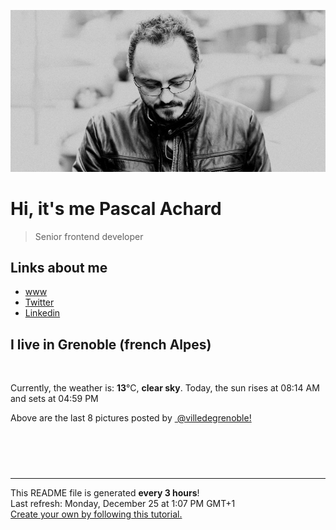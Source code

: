 ![Pascal Achard](./images/photo-pascal-achard.jpg)
# Hi, it's me Pascal Achard
> Senior frontend developer

## Links about me
- [www](https://www.pascal-achard.com)
- [Twitter](https://twitter.com/botmaster)
- [Linkedin](http://www.linkedin.com/in/pascal-achard)


## I live in Grenoble (french Alpes)
<img src="https://openweathermap.org/img/wn/01d@2x.png" alt="">

Currently, the weather is: **13**°C, **clear sky**.
Today, the sun rises at 08:14 AM and sets at 04:59 PM

Above are the last 8 pictures posted by <a href="https://www.instagram.com/villedegrenoble/" target="_blank"><img alt="" src="https://upload.wikimedia.org/wikipedia/commons/thumb/e/e7/Instagram_logo_2016.svg/1024px-Instagram_logo_2016.svg.png" width="20"/> @villedegrenoble!</a>

<p style="display: flex; flex-wrap: wrap; gap: 20px;">
        <img src="https://cdn1.picuki.com/hosted-by-instagram/q/0exhNuNYnjBcaS3SYdxKjf8fx+9wWgxSZ60STLepjSVmIR1vLHOapZA0mpCl6yRxIwVgFDeSYzth54svUVxYCj18NUbXSbyITjZR7K2dVO%7C%7CN0TRj8p9ml7kyKHMXY3Gp88UoUgmYdSgIGaYDG7uo+qhT5aGuO1lQpzaEYeIVlTNLm5Geb%7C%7Cd%7C%7CyMMS7prUskPf8q1nDTBG5lIWIEUQ8evDqB0OUPb5ZtZZv4xtQ5MpkOofxvrtyRehOGN6PVFwFA+XrtbSnOENkSbmYHgh4nv2Cvh1LEgQiFuooxc2oI0jxoatOctS1%7C%7C0HsqHDETdXDypUqRdRn5y+yjOUSnK4knAK4lfY44v8W%7C%7CA%7C%7C88a2IPeQCPrK+wXRbOn%7C%7CNZptfDwMA%7C%7C6LBBKJZvyxOMtYlYNKI%7C%7CNLzgOY6i%7C%7CvWpT3jzxFIWdntxXaIrZBWdCX6fuK9TKDpnjdhElp3c+4eeQRnRhS+pjduTlaf16VMs1sazHc4wIEHMoTVq2dqZHYWL9HZR0yMNpDm22Slp1tGh7mlZQuSOJbas9q2D97FqHynbbizP8oP8pgW1zgjcNvG6+W.jpeg" alt="" width="200"/>
        <img src="https://cdn1.picuki.com/hosted-by-instagram/q/0exhNuNYnjBcaS3SYdxKjf8fx+9wWgxSZ60STLepjSVmIR1vLHOapZA0mpCj4yRwKwVlASuRYzth5oMpUF9RDz1yNUbYT72JSTpQ76SYXevN1jZm9JVjl783JXYXZHSm9MAuUwmYdSgIGaYDG7uo+qhT5aGuO1lQpzb9dLBKmC4G6ZPiXaRyl5Q5yPC9tx7v6dYDKAUZwGMbPWB+i9DWvgM9WPjIYfhtp4ZzSrUF3t8oz+j5ngGdREAgWnt9RQKGk4WR2dENhhzgYGgr+G6pU6w1OwEHmE%7C%7Cq+kd%7C%7CsYgggYuxIIxqy%7C%7C81%7C%7C6PYQSA4UW9UpBV6zcXtxWXyZmOW0EtRnkfd1LCUXOcit8HJBMvFb%7C%7C3H4C+Ga7XTSZpval4eAqT0cn79AbO1BMoEwcYaWvFJ6F208w64S7vxxU5cHhwYrRCiWbx6buez4Irx31PhmxCEjVcVtOWjVpdbmnN505aj3TdsVljzHeZ+fmfynAMGXIwNcr3KydOBLedKFUNXAagVjjOP1q0NeRGW9L8sZ+1VGdFrpmQIRZuPmPXrkpYNN8phAwuUpp4gbOL7Vyo+IDbpkD8ZgELVVlgMx+VNzcJHgjdZwbsYpeg=.jpeg" alt="" width="200"/>
        <img src="https://cdn1.picuki.com/hosted-by-instagram/q/0exhNuNYnjBcaS3SYdxKjf8fx+9wWgxSZ60STLepjSVmIR1vLHOapZA0mpCl6yRxIwVgFDeSYzth5ogtU1hZCD18NUTbQLONTjZT66ydUe%7C%7CN2jVl9JNllr49LHQZZHWn9MAuVAmYdSgIGaYDG7uo+qhT5aGuO1lQpzaEYeIVlTNLm5Geb%7C%7Cd%7C%7CyMMS7prUskPf8q1nDTBG5lIWIEUQ8evDqB0OUPb5ZtZZgaZgQ5MpneghyvrtyRehOGN6PVFwFA+XrtbSnOENkSbmYHgh4nv2Cvh1LEgQiFuooxc2oI0jxoatOctS1%7C%7C0HsqHDETdXCSpUqRdRn5y+yiH7bnmg4HxomjXA44uOecsC97C2IPeQCPrK+wXRbOn%7C%7CNZptfDwMA%7C%7C6LBBKJZvyxOMtYlYNKI%7C%7CNLzgOY6i%7C%7CvWbrzjD17MWdkiRnfI7Z7EdKp7f+L0zKDpnjdhElp3c+4eeQRnRhS+pjduTlaf1j8AM9mFwP0y3p7I4kYe6zRupLRWr0bUAMUCrheoW2z0b9wMwO7q44IUt99as9q2D97FqH+6LeXzP8oP8pgW1zgjcNvG6+W.jpeg" alt="" width="200"/>
        <img src="https://cdn1.picuki.com/hosted-by-instagram/q/0exhNuNYnjBcaS3SYdxKjf8fx+9wWgxSZ60STLepjSVmIR1vLHOapZA0mpCj4yRwKwVlASuRYzth5oopUFhXCz14P0DaQLeKSDlW7aybVOjN1jJk9J9hkbo2K30YY3Wt9sMqVgmYdSgIGaYDG7uo+qhT5aGuO1lQpzb9dLBKmC4G6ZPiXaRyl5Q5yPC9tx7v6dYDKAUZwGMbPWB+i9DWvgM9WPjIYfhtp4ZzSrUF3pYrz826tBGBBkEkVWV9HhrG%7C%7CLTPnNELkX77dzo272SpU+QiNlZPzAT1tBI%7C%7Cu4I9nISlJoxgl%7C%7C03vOboQmU4XG1%7C%7C+kU+x9KCmSDyZ2iqgkYC9mKK4+GZePMTh62pPNKQcMyvySXNM5D9I59dXyItId33chnfI%7C%7CfrUIUM0IJII%7C%7CtP1Fawzw24be3ZxjojKT9vmhm%7C%7COcNfd9jN6rWVplj0tyWjgUJotInoX%7C%7C0OhV1e8JLAvEB0cSGWVfduPRbf7FQbHI5IdrnYyZCCe7p9SyY+bpsau0eu0LBpFgyZlbs6cvx9LtJNvXEPCIyilLXm0uJxZKdQFGezi%7C%7CklSvySdQ4hd2Tt.jpeg" alt="" width="200"/>
        <img src="https://cdn1.picuki.com/hosted-by-instagram/q/0exhNuNYnjBcaS3SYdxKjf8fx+9wWgxSZ60STLepjSVmIR1vLHOapZA0mpCj4yRwKwVlASuRYzth5YMtV11YCj19PUDdQbaJRDxd7KSdUOvN0jBj95dgnLkxKnYdZHWq9cYtVwmYdSgIGaYDG7uo+qhT5aGuO1lQpzb9dLBKmC4G6ZPiXaRyl5Q5yPC9tx7v6dYDKAUZwGMbPWB+i9DWvgM9WPjIYfhtp4ZzSrUF3pYrz826tBGBBkEkVWV9HhrG%7C%7CLTPnNELkX77dzo272SpU+QiNlZPzAT1tBI%7C%7Cu4I9nISlJoxgl%7C%7C03vOboQmU4XG1%7C%7C+kU+xNKCmSDyZ2iqgmYK0TOA+6K6JdZyh62oENCrDP6vySXNM5D9I59dXyItId33chnfI%7C%7CfrUIUM0IJII%7C%7CtP1Fawzw24be3ZxjojKQFn0BqRLYtdWdjP65uVoFrKgSejkUJotInoX%7C%7C0OhV1e8JLAvEB0cSGWVfduPRX+%7C%7CEQdHsdLeqeeq8vmauFUcD4xFMQZ+TneppRPBUKhqOs1apB+f8Vhh38pCIyilLXm0uIHH6cmFGezi%7C%7CklSvySdQ4hd2Tt.jpeg" alt="" width="200"/>
        <img src="https://cdn1.picuki.com/hosted-by-instagram/q/0exhNuNYnjBcaS3SYdxKjf8fx+9wWgxSZ60STLepjSVmIR1vLHOapZA0mpCl6yRxIwVgFDeSYzth5YkvUlVXAz18NEzZTbSNTDxW6a2dXOnN1zBj9Zdpk74zLHwdbXOu9MAuXQmYdSgIGaYDG7uo+qhT5aGuO1lQpzaEYeIVlTNLm5Geb%7C%7Cd%7C%7CyMMS7prUskPf8q1nDTBG5lIWIEUQ8evDqB0OUPb5ZtZZgaZgQ5MpkOkxyvrtyRehOGN6PVFwFA+XrtbSnOENkSbmYHgh4nv2Cvh1LEgQiFuooxc2oI0jxoatOctS1%7C%7C0HsqHDETdXCSpUqRdRn5y+yjf4RjSb6WlAwVf+44voYfoThKW2IPeQCPrK+wXRbOn%7C%7CNZptfDwMA%7C%7C6LBBKJZvyxOMtYlYNKI%7C%7CNLzgOY6i%7C%7CsW4T%7C%7CjD1rKWBltxmRIZh3EdCX8biL0zKDpnjdhElp3c+4eeQRnRhS+pjduTlaf13uIcUWOD3C6WEbAdtyTobZybHGPN90XwdTbtg2m2iPqod9ChuyoJcJdYtbas9q2D97FqGFkcfhzP8oP8pgW1zgjcNvG6+W.jpeg" alt="" width="200"/>
        <img src="https://cdn1.picuki.com/hosted-by-instagram/q/0exhNuNYnjBcaS3SYdxKjf8fx+9wWgxSZ60STLepjSVmIR1vLHOapZA0mpCl6yRxIwVgFDeSYztg7YwpV1pWCz18NE3bQbWLTz9U666ZU+%7C%7CN0jJu959jnL88KXUZbXCq88EqVQmYdSgIGaYDG7uo+qhT5aGuO1lQpzaEYeIVlTNLm5Geb%7C%7Cd%7C%7CyMMS7prUskPf8q1nDTBG5lIWIEUQ8evDqB0OUPb5ZtZZgaZgQ5MpneghyvrtyRehOGN6PVFwFA+XrtbSnOENkSbmYHgh4nv2Cvh1LEgQiFuooxc2oI0jxoatOctS1%7C%7C0HsqHDETdXCSpUqRdRn5y+ygrLRWr9+FEF6VPc44vpYfoLirK2IPeQCPrK+wXRbOn%7C%7CNZptfDwMA%7C%7C6LBBKJZvyxOMtYlYNKI%7C%7CNLzgOY6i%7C%7CsW5TFiT1rB2VltxXZI6Z3WdK5x7WK0zKDpnjdhElp3c+4eeQRnRhS+pjduTlaf1%7C%7CLVv5qOWbf13YVKPJ0Y4rFyMbeX+sbcBstNtE1mmeAk692IkO1sYgYc8lbas9q2D97FqGEm7TnzP8oP8pgW1zgjcNvG6+W.jpeg" alt="" width="200"/>
        <img src="https://cdn1.picuki.com/hosted-by-instagram/q/0exhNuNYnjBcaS3SYdxKjf8fx+9wWgxSZ60STLepjSVmIR1vLHOapZA0mpCj4yRwKwVlASuRYzth5IsoUFxWDj17OEzbSryBTzxT6aqYUO6nvDJv9JBml70xJXEYYnev98olU2+pNWwSDv5PHL%7C%7Clo79UvOa0LGFq8zKXW%7C%7CRGkGZK5Zv0Hqdzzcwl+4jVunyw4YZjFjFyoVkpHlAB9PTXpi4za%7C%7CD8Cp1CvKNQQrsOg5NUxcvMzwqMKHoGdUB1FDm1483+ke08jTe1ZzY39XWiSb12NlUE0Bjq+RU1vIUgm5GjM59s1LA7vq2Rc2gEYG9qs0k%7C%7CwMf7qC3OV2+h3B53z3bAlJ6yUdQQj7TIfabKdOToiiTEY+z%7C%7CN4xoTHhXIt33cn6aI%7C%7Ca0Wp8Uw81GG8dN1l299Tm2camp8QlYVRtQomWmKKsjbdms3YGu327%7C%7CtgyZjyZ+w+j+KJcSmhNe8cfapFM9dnSbVZhwGjL1zFYkBYoYfuv5z8vDeOcWHxsoCdshmUOR0qJBJBuHm7k7afk6fPd2iTl6f8WozL7l35gEGNdQBx6ChsUJUPHLLQ59dmvjnw==.jpeg" alt="" width="200"/>
</p>

------------
<p>This README file is generated <b>every 3 hours</b>!
    <br />Last refresh: Monday, December 25 at 1:07 PM GMT+1
    <br /><a href="https://medium.com/@th.guibert/how-to-create-a-self-updating-readme-md-for-your-github-profile-f8b05744ca91">Create your own by following this tutorial.</a>
</p>
<p><a href="https://github.com/botmaster/botmaster/actions/workflows/main.yaml"><img alt="" src="https://github.com/botmaster/botmaster/actions/workflows/main.yaml/badge.svg" /></a></p>

